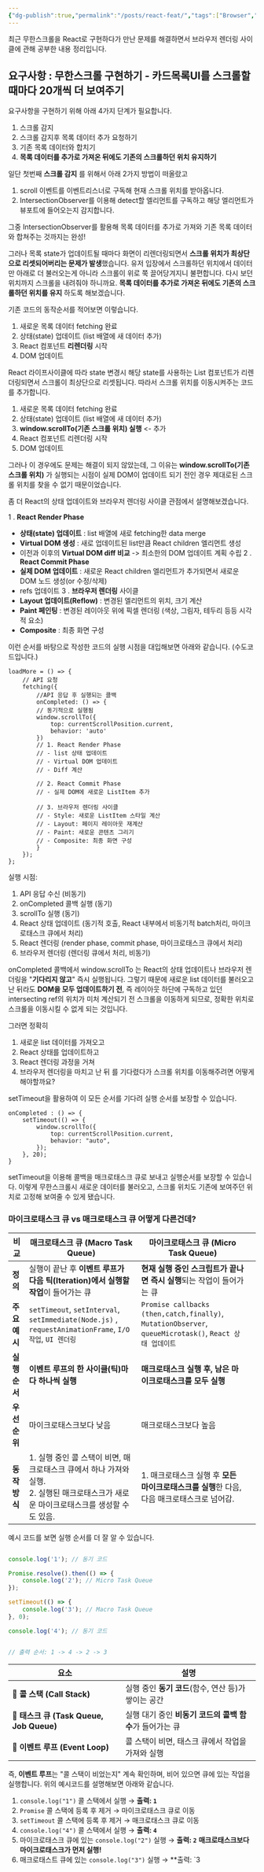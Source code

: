 ```yaml
---
{"dg-publish":true,"permalink":"/posts/react-feat/","tags":["Browser","React"],"created":"2025-02-23","updated":"2025-02-23T18:18:00"}
---
```


최근 무한스크롤을 React로 구현하다가 만난 문제를 해결하면서 브라우저 렌더링 사이클에 관해 공부한 내용 정리입니다.

## 요구사항 : 무한스크롤 구현하기 - 카드목록UI를 스크롤할 때마다 20개씩 더 보여주기

요구사항을 구현하기 위해 아래 4가지 단계가 필요합니다.

1. 스크롤 감지
2. 스크롤 감지후 목록 데이터 추가 요청하기
3. 기존 목록 데이터와 합치기
4. **목록 데이터를 추가로 가져온 뒤에도 기존의 스크롤하던 위치 유지하기**

일단 첫번째 **스크롤 감지** 를 위해서 아래 2가지 방법이 떠올랐고

1. scroll 이벤트를 이벤트리스너로 구독해 현재 스크롤 위치를 받아옵니다.
2. IntersectionObserver를 이용해 detect할 엘리먼트를 구독하고 해당 엘리먼트가 뷰포트에 들어오는지 감지합니다.

그중 IntersectionObserver를 활용해 목록 데이터를 추가로 가져와 기존 목록 데이터와 합쳐주는 것까지는 완성!

그러나 목록 state가 업데이트될 때마다 화면이 리렌더링되면서 **스크롤 위치가 최상단으로 리셋되어버리는 문제가 발생**했습니다. 유저 입장에서 스크롤하던 위치에서 데이터만 아래로 더 불러오는게 아니라 스크롤이 위로 쭉 끌어당겨지니 불편합니다. 다시 보던 위치까지 스크롤을 내려줘야 하니까요. **목록 데이터를 추가로 가져온 뒤에도 기존의 스크롤하던 위치를 유지** 하도록 해보겠습니다. 

기존 코드의 동작순서를 적어보면 이렇습니다.

1. 새로운 목록 데이터 fetching 완료
2. 상태(state) 업데이트 (list 배열에 새 데이터 추가)
3. React 컴포넌트 **리렌더링** 시작 
4. DOM 업데이트

React 라이프사이클에 따라 state 변경시 해당 state를 사용하는 List 컴포넌트가 리렌더링되면서 스크롤이 최상단으로 리셋됩니다. 따라서 스크롤 위치를 이동시켜주는 코드를 추가합니다.

1. 새로운 목록 데이터 fetching 완료
2. 상태(state) 업데이트 (list 배열에 새 데이터 추가)
3.  **window.scrollTo(기존 스크롤 위치) 실행** <- 추가
4. React 컴포넌트 리렌더링 시작 
5. DOM 업데이트

그러나 이 경우에도 문제는 해결이 되지 않았는데, 그 이유는 **window.scrollTo(기존 스크롤 위치)** 가 실행되는 시점이 실제 DOM이 업데이트 되기 전인 경우 제대로된 스크롤 위치를 찾을 수 없기 때문이었습니다.

좀 더 React의 상태 업데이트와 브라우저 렌더링 사이클 관점에서 설명해보겠습니다.

 1 . **React Render Phase**
   - **상태(state) 업데이트** : list 배열에 새로 fetching한 data merge
   - **Virtual DOM 생성** : 새로 업데이트된 list만큼 React children 엘리먼트 생성 
   - 이전과 이후의 **Virtual DOM diff 비교** -> 최소한의 DOM 업데이트 계획 수립
2 . **React Commit Phase**
   - **실제 DOM 업데이트** : 새로운 React children 엘리먼트가 추가되면서 새로운 DOM 노드 생성(or 수정/삭제)
   - refs 업데이트
3 . **브라우저 렌더링** 사이클
   - **Layout 업데이트(Reflow)** : 변경된 엘리먼트의 위치, 크기 계산
   - **Paint 페인팅** : 변경된 레이아웃 위에 픽셀 렌더링 (색상, 그림자, 테두리 등등 시각적 요소)
   - **Composite** : 최종 화면 구성

이런 순서를 바탕으로 작성한 코드의 실행 시점을 대입해보면 아래와 같습니다. (수도코드입니다.)

```
loadMore = () => {
	// API 요청
	fetching({
		//API 응답 후 실행되는 콜백
		onCompleted: () => {
		// 동기적으로 실행됨
		window.scrollTo({
			top: currentScrollPosition.current,
			behavior: 'auto' 
		})
		// 1. React Render Phase
		// - list 상태 업데이트 
		// - Virtual DOM 업데이트
		// - Diff 계산
		
		// 2. React Commit Phase
		// - 실제 DOM에 새로운 ListItem 추가
		
		// 3. 브라우저 렌더링 사이클
		// - Style: 새로운 ListItem 스타일 계산
		// - Layout: 페이지 레이아웃 재계산
		// - Paint: 새로운 콘텐츠 그리기
		// - Composite: 최종 화면 구성
		}
	});
};
```

실행 시점:
1. API 응답 수신 (비동기)
2. onCompleted 콜백 실행 (동기)
3. scrollTo 실행 (동기)
4. React 상태 업데이트 (동기적 호출, React 내부에서 비동기적 batch처리, 마이크로태스크 큐에서 처리)
5. React 렌더링 (render phase, commit phase, 마이크로태스크 큐에서 처리)
6. 브라우저 렌더링 (렌더링 큐에서 처리, 비동기)

onCompleted 콜백에서 window.scrollTo 는 React의 상태 업데이트나 브라우저 렌더링을 "**기다리지 않고**" 즉시 실행됩니다. 그렇기 때문에 새로운 list 데이터를 불러오고 난 뒤라도 **DOM을 모두 업데이트하기 전**, 즉 레이아웃 하단에 구독하고 있던 intersecting ref의 위치가 미처 계산되기 전 스크롤을 이동하게 되므로, 정확한 위치로 스크롤을 이동시킬 수 없게 되는 것입니다.


그러면 정확히 
1. 새로운 list 데이터를 가져오고
2. React 상태를 업데이트하고
3. React 렌더링 과정을 거쳐
4. 브라우저 렌더링을 마치고 난 뒤
를 기다렸다가 스크롤 위치를 이동해주려면 어떻게 해야할까요?


setTimeout을 활용하여 이 모든 순서를 기다려 실행 순서를 보장할 수 있습니다.

```
onCompleted : () => {
	setTimeout(() => {
		window.scrollTo({
			top: currentScrollPosition.current,
			behavior: "auto",
		});
	}, 20);
}
```

setTimeout을 이용해 콜백을 매크로태스크 큐로 보내고 실행순서를 보장할 수 있습니다. 이렇게 무한스크롤시 새로운 데이터를 불러오고, 스크롤 위치도 기존에 보여주던 위치로 고정해 보여줄 수 있게 됐습니다.


### 마이크로태스크 큐 vs 매크로태스크 큐 어떻게 다른건데?

| 비교        | **매크로태스크 큐 (Macro Task Queue)**                                                                   | **마이크로태스크 큐 (Micro Task Queue)**                                                                  |     |
| --------- | ------------------------------------------------------------------------------------------------- | ------------------------------------------------------------------------------------------------- | --- |
| **정의**    | 실행이 끝난 후 **이벤트 루프가 다음 틱(Iteration)에서 실행할 작업**이 들어가는 큐                                             | **현재 실행 중인 스크립트가 끝나면 즉시 실행**되는 작업이 들어가는 큐                                                         |     |
| **주요 예시** | `setTimeout`, `setInterval`, `setImmediate(Node.js)` , `requestAnimationFrame`, `I/O작업`, `UI 렌더링` | `Promise callbacks (then,catch,finally)`, `MutationObserver`, `queueMicrotask()`, `React 상태 업데이트` |     |
| **실행 순서** | **이벤트 루프의 한 사이클(틱)마다 하나씩 실행**                                                                     | **매크로태스크 실행 후, 남은 마이크로태스크를 모두 실행**                                                                |     |
| **우선순위**  | 마이크로태스크보다 낮음                                                                                      | 매크로태스크보다 높음                                                                                       |     |
| **동작 방식** | 1. 실행 중인 콜 스택이 비면, 매크로태스크 큐에서 하나 가져와 실행.  <br>2. 실행된 매크로태스크가 새로운 마이크로태스크를 생성할 수도 있음.              | 1. 매크로태스크 실행 후 **모든 마이크로태스크를 실행**한 다음, 다음 매크로태스크로 넘어감.                                            |     |

예시 코드를 보면 실행 순서를 더 잘 알 수 있습니다.

```js

console.log('1'); // 동기 코드

Promise.resolve().then(() => {
	console.log('2'); // Micro Task Queue
});

setTimeout(() => {
	console.log('3'); // Macro Task Queue
}, 0);

console.log('4'); // 동기 코드


// 출력 순서: 1 -> 4 -> 2 -> 3
```

|**요소**|**설명**|
|---|---|
|**📌 콜 스택 (Call Stack)**|실행 중인 **동기 코드**(함수, 연산 등)가 쌓이는 공간|
|**📌 태스크 큐 (Task Queue, Job Queue)**|실행 대기 중인 **비동기 코드의 콜백 함수**가 들어가는 큐|
|**📌 이벤트 루프 (Event Loop)**|콜 스택이 비면, 태스크 큐에서 작업을 가져와 실행|

즉, **이벤트 루프**는 "콜 스택이 비었는지" 계속 확인하며, 비어 있으면 큐에 있는 작업을 실행합니다. 위의 예시코드를 설명해보면 아래와 같습니다.

1.  `console.log("1")` 콜 스택에서 실행 → **출력: `1`**  
2.  `Promise` 콜 스택에 등록 후 제거 → 마이크로태스크 큐로 이동
3. `setTimeout` 콜 스택에 등록 후 제거 → 매크로태스크 큐로 이동
4. `console.log("4")` 콜 스택에서 실행 → **출력: `4`**
5. 마이크로태스크 큐에 있는 `console.log("2")` 실행 → **출력: `2`**  **매크로태스크보다 마이크로태스크가 먼저 실행!**
6. 매크로태스트 큐에 있는 `console.log("3")` 실행 → **출력: `3

